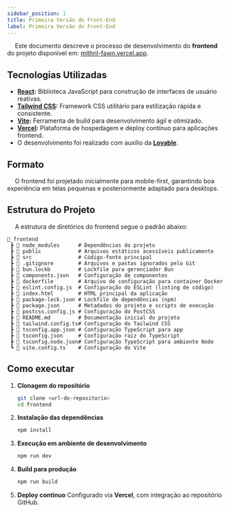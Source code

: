 ```yaml
---
sidebar_position: 1
title: Primeira Versão do Front-End
label: Primeira Versão do Front-End
---
```


&emsp; Este documento descreve o processo de desenvolvimento do **frontend** do projeto disponível em: [mithril-fawn.vercel.app](https://mithril-fawn.vercel.app/).

## Tecnologias Utilizadas

* **[React](https://react.dev/):** Biblioteca JavaScript para construção de interfaces de usuário reativas.
* **[Tailwind CSS](https://tailwindcss.com/):** Framework CSS utilitário para estilização rápida e consistente.
* **[Vite](https://vitejs.dev/):** Ferramenta de build para desenvolvimento ágil e otimizado.
* **[Vercel](https://vercel.com/):** Plataforma de hospedagem e deploy contínuo para aplicações frontend.
* O desenvolvimento foi realizado com auxílio da **[Lovable](https://lovable.dev/)**.

## Formato

&emsp; O frontend foi projetado inicialmente para mobile-first, garantindo boa experiência em telas pequenas e posteriormente adaptado para desktops.

## Estrutura do Projeto

&emsp; A estrutura de diretórios do frontend segue o padrão abaixo:

```
📂 frontend
 ┣ 📂 node_modules      # Dependências do projeto
 ┣ 📂 public            # Arquivos estáticos acessíveis publicamente
 ┣ 📂 src               # Código-fonte principal
 ┣ 📜 .gitignore        # Arquivos e pastas ignorados pelo Git
 ┣ 📜 bun.lockb         # Lockfile para gerenciador Bun
 ┣ 📜 components.json   # Configuração de componentes
 ┣ 📜 dockerfile        # Arquivo de configuração para container Docker
 ┣ 📜 eslint.config.js  # Configuração do ESLint (linting de código)
 ┣ 📜 index.html        # HTML principal da aplicação
 ┣ 📜 package-lock.json # Lockfile de dependências (npm)
 ┣ 📜 package.json      # Metadados do projeto e scripts de execução
 ┣ 📜 postcss.config.js # Configuração do PostCSS
 ┣ 📜 README.md         # Documentação inicial do projeto
 ┣ 📜 tailwind.config.ts# Configuração do Tailwind CSS
 ┣ 📜 tsconfig.app.json # Configuração TypeScript para app
 ┣ 📜 tsconfig.json     # Configuração raiz do TypeScript
 ┣ 📜 tsconfig.node.json# Configuração TypeScript para ambiente Node
 ┗ 📜 vite.config.ts    # Configuração do Vite
```

## Como executar

1. **Clonagem do repositório**

   ```bash
   git clone <url-do-repositorio>
   cd frontend
   ```

2. **Instalação das dependências**

   ```bash
   npm install
   ```

3. **Execução em ambiente de desenvolvimento**

   ```bash
   npm run dev
   ```

4. **Build para produção**

   ```bash
   npm run build
   ```

5. **Deploy contínuo**
   Configurado via **Vercel**, com integração ao repositório GitHub.


